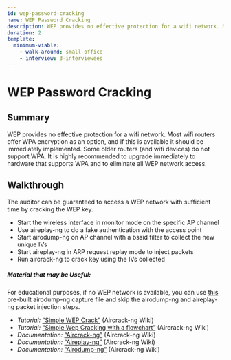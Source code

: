 ```yaml
---
id: wep-password-cracking
name: WEP Password Cracking
description: WEP provides no effective protection for a wifi network. Most wifi routers offer WPA encryption as an option, and if...
duration: 2
template:
  minimum-viable:
    - walk-around: small-office
    - interview: 3-interviewees
---
```

# WEP Password Cracking

## Summary

WEP provides no effective protection for a wifi network. Most wifi routers offer WPA encryption as an option, and if this is available it should be immediately implemented. Some older routers (and wifi devices) do not support WPA. It is highly recommended to upgrade immediately to hardware that supports WPA and to eliminate all WEP network access.




## Walkthrough

The auditor can be guaranteed to access a WEP network with sufficient time by cracking the WEP key.

  * Start the wireless interface in monitor mode on the specific AP channel
  * Use aireplay-ng to do a fake authentication with the access point
  * Start airodump-ng on AP channel with a bssid filter to collect the new unique IVs
  * Start aireplay-ng in ARP request replay mode to inject packets
  * Run aircrack-ng to crack key using the IVs collected

##### Material that may be Useful:

For educational purposes, if no WEP network is available, you can use [this](http://download.aircrack-ng.org/wiki-files/other/test.ivs) pre-built airodump-ng capture file and skip the airodump-ng and aireplay-ng packet injection steps.

  * *Tutorial:* [“Simple WEP Crack”](http://www.aircrack-ng.org/doku.php?id=simple_wep_crack) (Aircrack-ng Wiki)
  * *Tutorial:* [“Simple Wep Cracking with a flowchart”](http://www.aircrack-ng.org/doku.php?id=flowchart) (Aircrack-ng Wiki)
  * *Documentation:* [“Aircrack-ng”](http://www.aircrack-ng.org/doku.php?id=aircrack-ng)  (Aircrack-ng Wiki)
  * *Documentation:* [“Aireplay-ng”](http://www.aircrack-ng.org/doku.php?id=aireplay-ng) (Aircrack-ng Wiki)
  * *Documentation:* [“Airodump-ng”](http://www.aircrack-ng.org/doku.php?id=airodump-ng) (Aircrack-ng Wiki)

